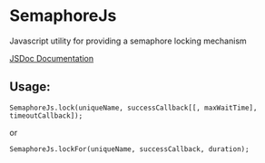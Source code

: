 SemaphoreJs
===========

Javascript utility for providing a semaphore locking mechanism

[JSDoc Documentation](http://rawgit.com/bicarbon8/SemaphoreJs/master/out/SemaphoreJs.html)

## Usage:

```
SemaphoreJs.lock(uniqueName, successCallback[[, maxWaitTime], timeoutCallback]);
```
or
```
SemaphoreJs.lockFor(uniqueName, successCallback, duration);
```
